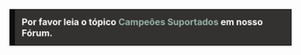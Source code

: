 <style>
.good_announcement {
    background-color: #343131;
	border: 1px solid #0f0e0e;
	border-left: 10px solid #0f0e0e;
	font-size: 16px;
	margin-bottom: 12px;
	text-align: left; 
	padding: 12px; 
	color: white;
}
a {
	font-size: 16px;
	font-weight: bold;
	text-decoration: none;
	color: #97b3a6;
}
a:hover {
	text-decoration:none;
	color: #fcfcfc;
}
a.header_link:visited {
	text-decoration:none;
}
a.header_link span {
	color: #fcfcfc;
}
</style>
<div class="good_announcement"><strong>Por favor leia o tópico <a href="https://goelites.net/index.php?/topic/1864-supported-champions-%E6%94%AF%E6%8C%81%E8%8B%B1%E9%9B%84%E5%88%97%E8%A1%A8/">Campeões Suportados</a> em nosso Fórum.</strong></div>
